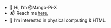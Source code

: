 <!DOCTYPE html>
- 👋 Hi, I’m @Mango-Pi-X
- 📬 Reach me [here.](mailto:admin@mangopi.xyz)
- 👀 I’m interested in physical computing & HTML.

 
